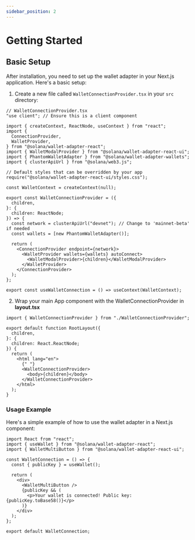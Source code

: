 ```yaml
---
sidebar_position: 2
---
```


# Getting Started

## Basic Setup

After installation, you need to set up the wallet adapter in your Next.js application. Here's a basic setup:

1. Create a new file called `WalletConnectionProvider.tsx` in your `src` directory:

```tsx
// WalletConnectionProvider.tsx
"use client"; // Ensure this is a client component

import { createContext, ReactNode, useContext } from "react";
import {
  ConnectionProvider,
  WalletProvider,
} from "@solana/wallet-adapter-react";
import { WalletModalProvider } from "@solana/wallet-adapter-react-ui";
import { PhantomWalletAdapter } from "@solana/wallet-adapter-wallets";
import { clusterApiUrl } from "@solana/web3.js";

// Default styles that can be overridden by your app
require("@solana/wallet-adapter-react-ui/styles.css");

const WalletContext = createContext(null);

export const WalletConnectionProvider = ({
  children,
}: {
  children: ReactNode;
}) => {
  const network = clusterApiUrl("devnet"); // Change to 'mainnet-beta' if needed
  const wallets = [new PhantomWalletAdapter()];

  return (
    <ConnectionProvider endpoint={network}>
      <WalletProvider wallets={wallets} autoConnect>
        <WalletModalProvider>{children}</WalletModalProvider>
      </WalletProvider>
    </ConnectionProvider>
  );
};

export const useWalletConnection = () => useContext(WalletContext);
```

2. Wrap your main App component with the WalletConnectionProvider in **layout.tsx**

```tsx
import { WalletConnectionProvider } from "./WalletConnectionProvider";

export default function RootLayout({
  children,
}: {
  children: React.ReactNode;
}) {
  return (
    <html lang="en">
      {" "}
      <WalletConnectionProvider>
        <body>{children}</body>
      </WalletConnectionProvider>
    </html>
  );
}
```

### Usage Example

Here's a simple example of how to use the wallet adapter in a Next.js component:

```tsx
import React from "react";
import { useWallet } from "@solana/wallet-adapter-react";
import { WalletMultiButton } from "@solana/wallet-adapter-react-ui";

const WalletConnection = () => {
  const { publicKey } = useWallet();

  return (
    <div>
      <WalletMultiButton />
      {publicKey && (
        <p>Your wallet is connected! Public key: {publicKey.toBase58()}</p>
      )}
    </div>
  );
};

export default WalletConnection;
```
